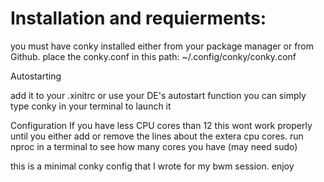 <h1>Installation and requierments:</h1>

you must have conky installed either from your package manager or from Github.
place the conky.conf in this path:
~/.config/conky/conky.conf

Autostarting

add it to your .xinitrc or use your DE's autostart function 
you can simply type conky in your terminal to launch it

Configuration
If you have less CPU cores than 12 this wont work properly until you either add or remove the lines about the extera cpu cores.
run nproc in a terminal to see how many cores you have (may need sudo)

this is a minimal conky config that I wrote for my bwm session. 
enjoy
